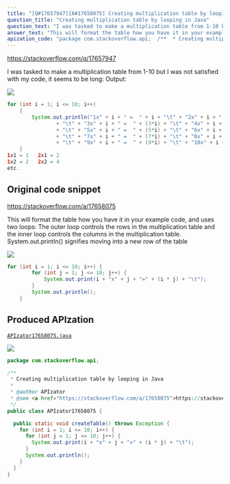 ```yaml
---
title: "[Q#17657947][A#17658075] Creating multiplication table by looping in Java"
question_title: "Creating multiplication table by looping in Java"
question_text: "I was tasked to make a multiplication table from 1-10 but I was not satisfied with my code, it seems to be long: Output:"
answer_text: "This will format the table how you have it in your example code, and uses two loops: The outer loop controls the rows in the multiplication table and the inner loop controls the columns in the multiplication table. System.out.println() signifies moving into a new row of the table"
apization_code: "package com.stackoverflow.api;  /**  * Creating multiplication table by looping in Java  *  * @author APIzator  * @see <a href=\"https://stackoverflow.com/a/17658075\">https://stackoverflow.com/a/17658075</a>  */ public class APIzator17658075 {    public static void createTable() throws Exception {     for (int i = 1; i <= 10; i++) {       for (int j = 1; j <= 10; j++) {         System.out.print(i + \"x\" + j + \"=\" + (i * j) + \"\\t\");       }       System.out.println();     }   } }"
---
```


https://stackoverflow.com/q/17657947

I was tasked to make a multiplication table from 1-10 but I was not satisfied with my code, it seems to be long:
Output:


<div class="code-logo"><img src="/stackoverflow.png" /></div>

```java
for (int i = 1; i <= 10; i++)
    {
        System.out.println("1x" + i + " =  " + i + "\t" + "2x" + i + " =  " + (2*i)
                + "\t" + "3x" + i + " =  " + (3*i) + "\t" + "4x" + i + " =  " + (4*i)
                + "\t" + "5x" + i + " =  " + (5*i) + "\t" + "6x" + i + " =  " + (6*i)
                + "\t" + "7x" + i + " =  " + (7*i) + "\t" + "8x" + i + " =  " + (8*i)
                + "\t" + "9x" + i + " =  " + (9*i) + "\t" + "10x" + i + " =  " + (10*i));
    }
1x1 = 1   2x1 = 2
1x2 = 2   2x2 = 4
etc.
```


## Original code snippet

https://stackoverflow.com/a/17658075

This will format the table how you have it in your example code, and uses two loops:
The outer loop controls the rows in the multiplication table and the inner loop controls the columns in the multiplication table. System.out.println() signifies moving into a new row of the table

<div class="code-logo"><img src="/stackoverflow.png" /></div>

```java
for (int i = 1; i <= 10; i++) {
        for (int j = 1; j <= 10; j++) {
            System.out.print(i + "x" + j + "=" + (i * j) + "\t");
        }
        System.out.println();
    }
```

## Produced APIzation

[`APIzator17658075.java`](https://github.com/blind-papers/apization-temp-data/raw/main/search/APIzator17658075.java)

<div class="code-logo"><img src="/apizator.png" /></div>

```java
package com.stackoverflow.api;

/**
 * Creating multiplication table by looping in Java
 *
 * @author APIzator
 * @see <a href="https://stackoverflow.com/a/17658075">https://stackoverflow.com/a/17658075</a>
 */
public class APIzator17658075 {

  public static void createTable() throws Exception {
    for (int i = 1; i <= 10; i++) {
      for (int j = 1; j <= 10; j++) {
        System.out.print(i + "x" + j + "=" + (i * j) + "\t");
      }
      System.out.println();
    }
  }
}

```